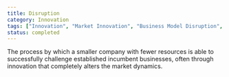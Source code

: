 ```yaml
---
title: Disruption
category: Innovation
tags: ["Innovation", "Market Innovation", "Business Model Disruption", "Technological Advancement"]
status: completed
---
```

The process by which a smaller company with fewer resources is able to successfully challenge established incumbent businesses, often through innovation that completely alters the market dynamics.